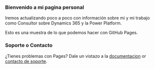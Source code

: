 ### Bienvenido a mi pagina personal

Iremos actualizando poco a poco con información sobre mi y mi trabajo como Consultor sobre Dynamics 365 y la Power Platform.

Esto es una muestra de lo que podemos hacer con GitHub Pages.

### Soporte o Contacto

¿Tienes problemas con Pages? Dale un vistazo a la [documentacion](https://docs.github.com/categories/github-pages-basics/) or [contacto de soporte](https://support.github.com/contact).
